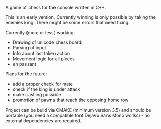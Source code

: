 A game of chess for the console written in C++.

This is an early version. Currently winning is only possible by taking the enemies king.
There might be some errors that need fixing.

Currently (more or less) working:
- Drawing of unicode chess board
- Parsing of input
- Info about last taken action
- Movement logic for all pieces
- en passant

Plans for the future:
- add a proper check for mate
- check if the king is under attack
- make castling possible
- promotion of pawns that reach the opposing home row

Project can be build via CMAKE (minimum version 3.5) and should be portable (you need a compatible font DejaVu Sans Mono works) - no external dependencies are required.